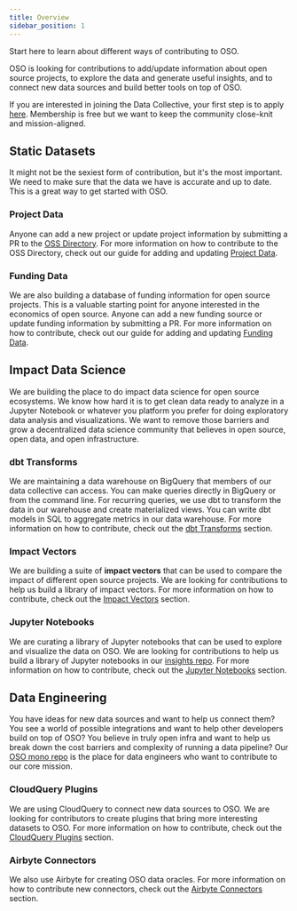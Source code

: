 ```yaml
---
title: Overview
sidebar_position: 1
---
```


Start here to learn about different ways of contributing to OSO.

OSO is looking for contributions to add/update information about open source projects, to explore the data and generate useful insights, and to connect new data sources and build better tools on top of OSO.

If you are interested in joining the Data Collective, your first step is to apply [here](https://www.opensource.observer/data-collective). Membership is free but we want to keep the community close-knit and mission-aligned.

## Static Datasets

It might not be the sexiest form of contribution, but it's the most important. We need to make sure that the data we have is accurate and up to date. This is a great way to get started with OSO.

### Project Data

Anyone can add a new project or update project information by submitting a PR to the [OSS Directory](https://github.com/opensource-observer/oss-directory). For more information on how to contribute to the OSS Directory, check out our guide for adding and updating [Project Data](./project-data).

### Funding Data

We are also building a database of funding information for open source projects. This is a valuable starting point for anyone interested in the economics of open source. Anyone can add a new funding source or update funding information by submitting a PR. For more information on how to contribute, check out our guide for adding and updating [Funding Data](./funding-data).

## Impact Data Science

We are building the place to do impact data science for open source ecosystems. We know how hard it is to get clean data ready to analyze in a Jupyter Notebook or whatever you platform you prefer for doing exploratory data analysis and visualizations. We want to remove those barriers and grow a decentralized data science community that believes in open source, open data, and open infrastructure.

### dbt Transforms

We are maintaining a data warehouse on BigQuery that members of our data collective can access. You can make queries directly in BigQuery or from the command line. For recurring queries, we use dbt to transform the data in our warehouse and create materialized views. You can write dbt models in SQL to aggregate metrics in our data warehouse. For more information on how to contribute, check out the [dbt Transforms](./dbt-transforms) section.

### Impact Vectors

We are building a suite of **impact vectors** that can be used to compare the impact of different open source projects. We are looking for contributions to help us build a library of impact vectors. For more information on how to contribute, check out the [Impact Vectors](./impact-vectors) section.

### Jupyter Notebooks

We are curating a library of Jupyter notebooks that can be used to explore and visualize the data on OSO. We are looking for contributions to help us build a library of Jupyter notebooks in our [insights repo](https://github.com/opensource-observer/insights). For more information on how to contribute, check out the [Jupyter Notebooks](./jupyter-notebooks) section.

## Data Engineering

You have ideas for new data sources and want to help us connect them? You see a world of possible integrations and want to help other developers build on top of OSO? You believe in truly open infra and want to help us break down the cost barriers and complexity of running a data pipeline? Our [OSO mono repo](https://github.com/opensource-observer/oso) is the place for data engineers who want to contribute to our core mission.

### CloudQuery Plugins

We are using CloudQuery to connect new data sources to OSO. We are looking for contributors to create plugins that bring more interesting datasets to OSO. For more information on how to contribute, check out the [CloudQuery Plugins](./cloudquery-plugins) section.

### Airbyte Connectors

We also use Airbyte for creating OSO data oracles. For more information on how to contribute new connectors, check out the [Airbyte Connectors](./airbyte-connectors) section.
